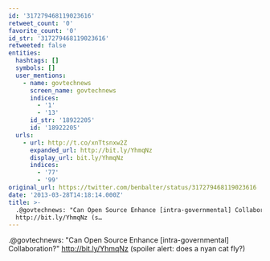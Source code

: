 ```yaml
---
id: '317279468119023616'
retweet_count: '0'
favorite_count: '0'
id_str: '317279468119023616'
retweeted: false
entities:
  hashtags: []
  symbols: []
  user_mentions:
    - name: govtechnews
      screen_name: govtechnews
      indices:
        - '1'
        - '13'
      id_str: '18922205'
      id: '18922205'
  urls:
    - url: http://t.co/xnTtsnxw2Z
      expanded_url: http://bit.ly/YhmqNz
      display_url: bit.ly/YhmqNz
      indices:
        - '77'
        - '99'
original_url: https://twitter.com/benbalter/status/317279468119023616
date: '2013-03-28T14:18:14.000Z'
title: >-
  .@govtechnews: "Can Open Source Enhance [intra-governmental] Collaboration?"
  http://bit.ly/YhmqNz (s…
---
```


.@govtechnews: "Can Open Source Enhance [intra-governmental] Collaboration?" http://bit.ly/YhmqNz (spoiler alert: does a nyan cat fly?)